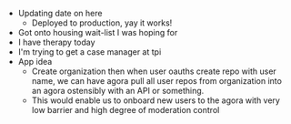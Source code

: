*   Updating date on here
    *   Deployed to production, yay it works!
*   Got onto housing wait-list I was hoping for
*   I have therapy today
*   I'm trying to get a case manager at tpi
*   App idea
    *   Create organization then when user oauths create repo with user name, we can have agora pull all user repos from organization into an agora ostensibly with an API or something. 
    *   This would enable us to onboard new users to the agora with very low barrier and high degree of moderation control